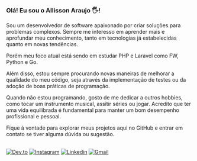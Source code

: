### Olá! Eu sou o Allisson Araujo 🖐️!
Sou um desenvolvedor de software apaixonado por criar soluções  para problemas complexos. Sempre me interesso em aprender mais e aprofundar meu conhecimento, tanto em tecnologias já estabelecidas quanto em novas tendências.

Porém meu foco atual está sendo em estudar PHP e Laravel como FW, Python e Go.

Além disso, estou sempre procurando novas maneiras de melhorar a qualidade do meu código, seja através da implementação de testes ou da adoção de boas práticas de programação.

Quando não estou programando, gosto de me dedicar a outros hobbies, como tocar um instrumento musical, assitir séries ou jogar. Acredito que ter uma vida equilibrada é fundamental para manter um bom desempenho profissional e pessoal.

Fique à vontade para explorar meus projetos aqui no GitHub e entrar em contato se tiver alguma dúvida ou sugestão. 
<br>
<br>

[![Dev.to](https://img.shields.io/badge/dev.to-0A0A0A?style=for-the-badge&logo=devdotto&logoColor=white)](https://dev.to/allissonaraujo)
[![Instagram](	https://img.shields.io/badge/Instagram-E4405F?style=for-the-badge&logo=instagram&logoColor=white)](https://instagram.com/allisson.codes)
[![Linkedin](https://img.shields.io/badge/LinkedIn-0077B5?style=for-the-badge&logo=linkedin&logoColor=white
)](https://www.linkedin.com/in/allissonrafaelaraujo/)
[![Gmail](https://img.shields.io/badge/Gmail-D14836?style=for-the-badge&logo=gmail&logoColor=white)](mailto:allissondebrito@gmail.com)




